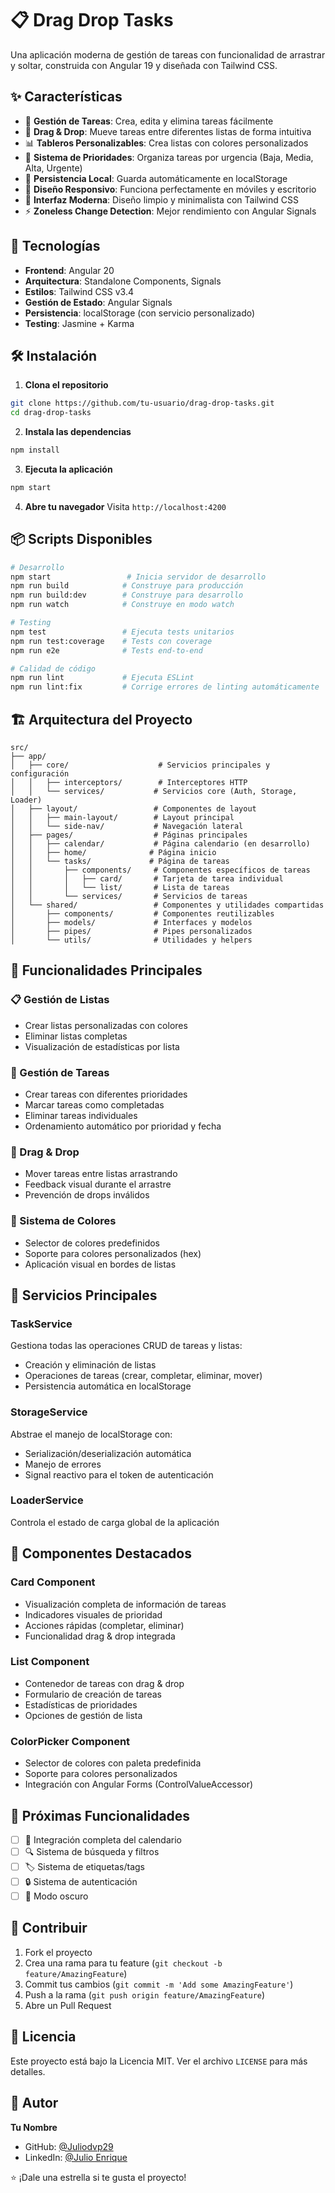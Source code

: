 # 📋 Drag Drop Tasks

Una aplicación moderna de gestión de tareas con funcionalidad de arrastrar y soltar, construida con Angular 19 y diseñada con Tailwind CSS.

## ✨ Características

- 🎯 **Gestión de Tareas**: Crea, edita y elimina tareas fácilmente
- 🎨 **Drag & Drop**: Mueve tareas entre diferentes listas de forma intuitiva
- 📊 **Tableros Personalizables**: Crea listas con colores personalizados
- 🚨 **Sistema de Prioridades**: Organiza tareas por urgencia (Baja, Media, Alta, Urgente)
- 💾 **Persistencia Local**: Guarda automáticamente en localStorage
- 📱 **Diseño Responsivo**: Funciona perfectamente en móviles y escritorio
- 🌙 **Interfaz Moderna**: Diseño limpio y minimalista con Tailwind CSS
- ⚡ **Zoneless Change Detection**: Mejor rendimiento con Angular Signals

## 🚀 Tecnologías

- **Frontend**: Angular 20
- **Arquitectura**: Standalone Components, Signals
- **Estilos**: Tailwind CSS v3.4
- **Gestión de Estado**: Angular Signals
- **Persistencia**: localStorage (con servicio personalizado)
- **Testing**: Jasmine + Karma

## 🛠️ Instalación

1. **Clona el repositorio**
```bash
git clone https://github.com/tu-usuario/drag-drop-tasks.git
cd drag-drop-tasks
```

2. **Instala las dependencias**
```bash
npm install
```

3. **Ejecuta la aplicación**
```bash
npm start
```

4. **Abre tu navegador**
Visita `http://localhost:4200`

## 📦 Scripts Disponibles

```bash
# Desarrollo
npm start                 # Inicia servidor de desarrollo
npm run build            # Construye para producción
npm run build:dev        # Construye para desarrollo
npm run watch            # Construye en modo watch

# Testing
npm test                 # Ejecuta tests unitarios
npm run test:coverage    # Tests con coverage
npm run e2e              # Tests end-to-end

# Calidad de código
npm run lint             # Ejecuta ESLint
npm run lint:fix         # Corrige errores de linting automáticamente
```

## 🏗️ Arquitectura del Proyecto

```
src/
├── app/
│   ├── core/                    # Servicios principales y configuración
│   │   ├── interceptors/        # Interceptores HTTP
│   │   └── services/           # Servicios core (Auth, Storage, Loader)
│   ├── layout/                 # Componentes de layout
│   │   ├── main-layout/        # Layout principal
│   │   └── side-nav/           # Navegación lateral
│   ├── pages/                  # Páginas principales
│   │   ├── calendar/           # Página calendario (en desarrollo)
│   │   ├── home/              # Página inicio
│   │   └── tasks/             # Página de tareas
│   │       ├── components/     # Componentes específicos de tareas
│   │       │   ├── card/       # Tarjeta de tarea individual
│   │       │   └── list/       # Lista de tareas
│   │       └── services/       # Servicios de tareas
│   └── shared/                 # Componentes y utilidades compartidas
│       ├── components/         # Componentes reutilizables
│       ├── models/             # Interfaces y modelos
│       ├── pipes/              # Pipes personalizados
│       └── utils/              # Utilidades y helpers
```

## 🎯 Funcionalidades Principales

### 📋 Gestión de Listas
- Crear listas personalizadas con colores
- Eliminar listas completas
- Visualización de estadísticas por lista

### 📝 Gestión de Tareas
- Crear tareas con diferentes prioridades
- Marcar tareas como completadas
- Eliminar tareas individuales
- Ordenamiento automático por prioridad y fecha

### 🎨 Drag & Drop
- Mover tareas entre listas arrastrando
- Feedback visual durante el arrastre
- Prevención de drops inválidos

### 🎨 Sistema de Colores
- Selector de colores predefinidos
- Soporte para colores personalizados (hex)
- Aplicación visual en bordes de listas

## 🔧 Servicios Principales

### TaskService
Gestiona todas las operaciones CRUD de tareas y listas:
- Creación y eliminación de listas
- Operaciones de tareas (crear, completar, eliminar, mover)
- Persistencia automática en localStorage

### StorageService
Abstrae el manejo de localStorage con:
- Serialización/deserialización automática
- Manejo de errores
- Signal reactivo para el token de autenticación

### LoaderService
Controla el estado de carga global de la aplicación

## 🎨 Componentes Destacados

### Card Component
- Visualización completa de información de tareas
- Indicadores visuales de prioridad
- Acciones rápidas (completar, eliminar)
- Funcionalidad drag & drop integrada

### List Component
- Contenedor de tareas con drag & drop
- Formulario de creación de tareas
- Estadísticas de prioridades
- Opciones de gestión de lista

### ColorPicker Component
- Selector de colores con paleta predefinida
- Soporte para colores personalizados
- Integración con Angular Forms (ControlValueAccessor)

## 🚀 Próximas Funcionalidades

- [ ] 📅 Integración completa del calendario
- [ ] 🔍 Sistema de búsqueda y filtros
- [ ] 🏷️ Sistema de etiquetas/tags
- [ ] 🔒 Sistema de autenticación
- [ ] 🌙 Modo oscuro

## 🤝 Contribuir

1. Fork el proyecto
2. Crea una rama para tu feature (`git checkout -b feature/AmazingFeature`)
3. Commit tus cambios (`git commit -m 'Add some AmazingFeature'`)
4. Push a la rama (`git push origin feature/AmazingFeature`)
5. Abre un Pull Request

## 📄 Licencia

Este proyecto está bajo la Licencia MIT. Ver el archivo `LICENSE` para más detalles.

## 👤 Autor

**Tu Nombre**
- GitHub: [@Juliodvp29](https://github.com/Juliodvp29)
- LinkedIn: [@Julio Enrique]([https://www.linkedin.com/in/julio-enrique-25481122b/])

⭐ ¡Dale una estrella si te gusta el proyecto!
